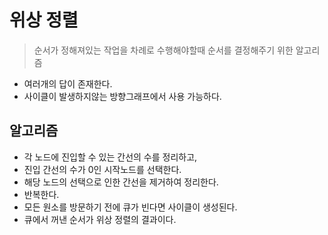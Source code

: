 # 위상 정렬

> 순서가 정해져있는 작업을 차례로 수행해야할때 순서를 결정해주기 위한 알고리즘

- 여러개의 답이 존재한다.
- 사이클이 발생하지않는 방향그래프에서 사용 가능하다.

## 알고리즘

- 각 노드에 진입할 수 있는 간선의 수를 정리하고,
- 진입 간선의 수가 0인 시작노드를 선택한다.
- 해당 노드의 선택으로 인한 간선을 제거하여 정리한다.
- 반복한다.
- 모든 원소를 방문하기 전에 큐가 빈다면 사이클이 생성된다.
- 큐에서 꺼낸 순서가 위상 정렬의 결과이다.
